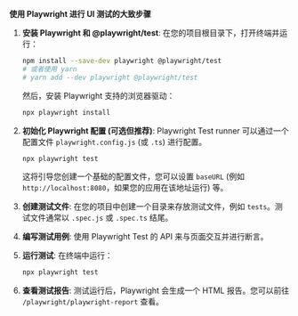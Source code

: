**使用 Playwright 进行 UI 测试的大致步骤**

1.  **安装 Playwright 和 @playwright/test**:
    在您的项目根目录下，打开终端并运行：
    ```bash
    npm install --save-dev playwright @playwright/test
    # 或者使用 yarn
    # yarn add --dev playwright @playwright/test
    ```
    然后，安装 Playwright 支持的浏览器驱动：
    ```bash
    npx playwright install
    ```

2.  **初始化 Playwright 配置 (可选但推荐)**:
    Playwright Test runner 可以通过一个配置文件 `playwright.config.js` (或 `.ts`) 进行配置。
    ```bash
    npx playwright test
    ```
    这将引导您创建一个基础的配置文件，您可以设置 `baseURL` (例如 `http://localhost:8080`，如果您的应用在该地址运行) 等。

3.  **创建测试文件**:
    在您的项目中创建一个目录来存放测试文件，例如 `tests`。测试文件通常以 `.spec.js` 或 `.spec.ts` 结尾。

4.  **编写测试用例**:
    使用 Playwright Test 的 API 来与页面交互并进行断言。

5.  **运行测试**:
    在终端中运行：
    ```bash
    npx playwright test
    ```

6.  **查看测试报告**:
    测试运行后，Playwright 会生成一个 HTML 报告。您可以前往 `/playwright/playwright-report` 查看。
    ```